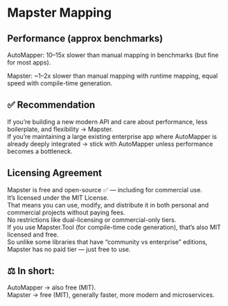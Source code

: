 # Mapster Mapping 

## Performance (approx benchmarks)

AutoMapper: 10–15x slower than manual mapping in benchmarks (but fine for most apps).

Mapster: ~1–2x slower than manual mapping with runtime mapping, equal speed with compile-time generation.

## ✅ Recommendation
If you’re building a new modern API and care about performance, less boilerplate, and flexibility → Mapster. <br>
If you’re maintaining a large existing enterprise app where AutoMapper is already deeply integrated → stick with AutoMapper unless performance becomes a bottleneck.

## Licensing Agreement
Mapster is free and open-source ✅ — including for commercial use.<br>
It’s licensed under the MIT License.<br>
That means you can use, modify, and distribute it in both personal and commercial projects without paying fees.<br>
No restrictions like dual-licensing or commercial-only tiers.<br>
If you use Mapster.Tool (for compile-time code generation), that’s also MIT licensed and free.<br>
So unlike some libraries that have “community vs enterprise” editions, Mapster has no paid tier — just free to use.

## ⚖️ In short:
AutoMapper → also free (MIT).<br>
Mapster → free (MIT), generally faster, more modern and microservices.
